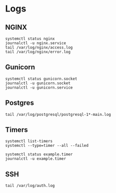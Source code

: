 # Logs

## NGINX

```shell
systemctl status nginx
journalctl -u nginx.service
tail /var/log/nginx/access.log
tail /var/log/nginx/error.log
```

## Gunicorn

```shell
systemctl status gunicorn.socket
journalctl -u gunicorn.socket
journalctl -u gunicorn.service
```

## Postgres

```shell
tail /var/log/postgresql/postgresql-1*-main.log
```

## Timers

```shell
systemctl list-timers
systemctl --type=timer --all --failed

systemctl status example.timer
journalctl -u example.timer
```

## SSH

```shell
tail /var/log/auth.log
```
